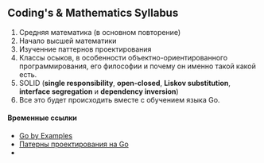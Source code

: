 ## Coding's & Mathematics Syllabus
1. Средняя математика (в основном повторение)
2. Начало высшей математики
3. Изученние паттернов проектирования
4. Классы осыков, в особенности объектно-ориентированного программирования, его философии и почему он именно такой какой есть.
5.  SOLID (**single responsibility**, **open-closed**, **Liskov substitution**, **interface segregation** и **dependency inversion**)
6. Все это будет происходить вместе с обучением языка Go.


#### Временные ссылки
- [Go by Examples](https://gobyexample.com/)
- [Патерны проектирования на Go](https://github.com/tmrts/go-patterns)
- 
<!--stackedit_data:
eyJoaXN0b3J5IjpbLTEyNjk3ODkxMjNdfQ==
-->